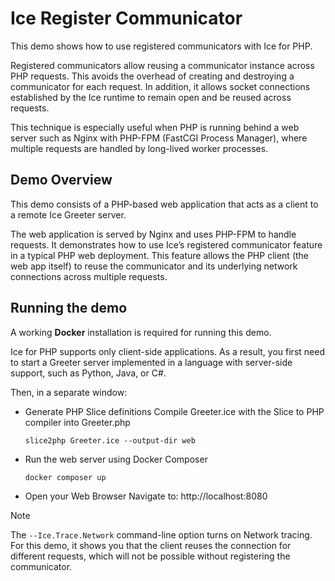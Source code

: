 # Ice Register Communicator

This demo shows how to use registered communicators with Ice for PHP.

Registered communicators allow reusing a communicator instance across PHP requests. This avoids the overhead of creating
and destroying a communicator for each request. In addition, it allows socket connections established by the Ice runtime
to remain open and be reused across requests.

This technique is especially useful when PHP is running behind a web server such as Nginx with PHP-FPM (FastCGI Process
Manager), where multiple requests are handled by long-lived worker processes.

## Demo Overview

This demo consists of a PHP-based web application that acts as a client to a remote Ice Greeter server.

The web application is served by Nginx and uses PHP-FPM to handle requests. It demonstrates how to use Ice’s registered
communicator feature in a typical PHP web deployment. This feature allows the PHP client (the web app itself) to reuse
the communicator and its underlying network connections across multiple requests.

## Running the demo

A working **Docker** installation is required for running this demo.

Ice for PHP supports only client-side applications. As a result, you first need to start a Greeter server implemented
in a language with server-side support, such as Python, Java, or C#.

Then, in a separate window:

- Generate PHP Slice definitions
  Compile Greeter.ice with the Slice to PHP compiler into Greeter.php

  ```shell
  slice2php Greeter.ice --output-dir web
  ```

- Run the web server using Docker Composer

  ```shell
  docker composer up
  ```

- Open your Web Browser
  Navigate to: http://localhost:8080

> [!NOTE]
> The `--Ice.Trace.Network` command-line option turns on Network tracing. For this demo, it shows you that the client
> reuses the connection for different requests, which will not be possible without registering the communicator.
